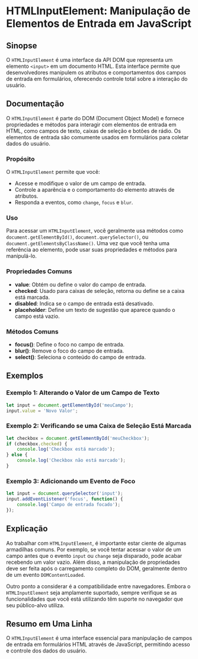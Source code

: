 <!--
Meta Description: # HTMLInputElement: Manipulação de Elementos de Entrada em JavaScript ## Sinopse O `HTMLInputElement` é uma interface da API DOM que representa um ele...
Meta Keywords: entrada, campo, htmlinputelement, que, input
-->

# HTMLInputElement: Manipulação de Elementos de Entrada em JavaScript

## Sinopse
O `HTMLInputElement` é uma interface da API DOM que representa um elemento `<input>` em um documento HTML. Esta interface permite que desenvolvedores manipulem os atributos e comportamentos dos campos de entrada em formulários, oferecendo controle total sobre a interação do usuário.

## Documentação
O `HTMLInputElement` é parte do DOM (Document Object Model) e fornece propriedades e métodos para interagir com elementos de entrada em HTML, como campos de texto, caixas de seleção e botões de rádio. Os elementos de entrada são comumente usados em formulários para coletar dados do usuário.

### Propósito
O `HTMLInputElement` permite que você:
- Acesse e modifique o valor de um campo de entrada.
- Controle a aparência e o comportamento do elemento através de atributos.
- Responda a eventos, como `change`, `focus` e `blur`.

### Uso
Para acessar um `HTMLInputElement`, você geralmente usa métodos como `document.getElementById()`, `document.querySelector()`, ou `document.getElementsByClassName()`. Uma vez que você tenha uma referência ao elemento, pode usar suas propriedades e métodos para manipulá-lo.

### Propriedades Comuns
- **value**: Obtém ou define o valor do campo de entrada.
- **checked**: Usado para caixas de seleção, retorna ou define se a caixa está marcada.
- **disabled**: Indica se o campo de entrada está desativado.
- **placeholder**: Define um texto de sugestão que aparece quando o campo está vazio.

### Métodos Comuns
- **focus()**: Define o foco no campo de entrada.
- **blur()**: Remove o foco do campo de entrada.
- **select()**: Seleciona o conteúdo do campo de entrada.

## Exemplos
### Exemplo 1: Alterando o Valor de um Campo de Texto
```javascript
let input = document.getElementById('meuCampo');
input.value = 'Novo Valor';
```

### Exemplo 2: Verificando se uma Caixa de Seleção Está Marcada
```javascript
let checkbox = document.getElementById('meuCheckbox');
if (checkbox.checked) {
    console.log('Checkbox está marcado');
} else {
    console.log('Checkbox não está marcado');
}
```

### Exemplo 3: Adicionando um Evento de Foco
```javascript
let input = document.querySelector('input');
input.addEventListener('focus', function() {
    console.log('Campo de entrada focado');
});
```

## Explicação
Ao trabalhar com `HTMLInputElement`, é importante estar ciente de algumas armadilhas comuns. Por exemplo, se você tentar acessar o valor de um campo antes que o evento `input` ou `change` seja disparado, pode acabar recebendo um valor vazio. Além disso, a manipulação de propriedades deve ser feita após o carregamento completo do DOM, geralmente dentro de um evento `DOMContentLoaded`.

Outro ponto a considerar é a compatibilidade entre navegadores. Embora o `HTMLInputElement` seja amplamente suportado, sempre verifique se as funcionalidades que você está utilizando têm suporte no navegador que seu público-alvo utiliza.

## Resumo em Uma Linha
O `HTMLInputElement` é uma interface essencial para manipulação de campos de entrada em formulários HTML através de JavaScript, permitindo acesso e controle dos dados do usuário.